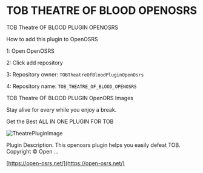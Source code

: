 # TOB THEATRE OF BLOOD OPENOSRS
TOB Theatre OF BLOOD PLUGIN OPENOSRS

How to add this plugin to OpenOSRS

1: Open OpenOSRS

2: Click add repository

3: Repository owner: `TOBTheatreOfBloodPluginOpenOsrs`

4: Repository name: `TOB_THEATRE_OF_BLOOD_OPENOSRS`



TOB Theatre OF BLOOD PLUGIN OpenORS Images

Stay alive for every while you enjoy a break. 

Get the Best ALL IN ONE PLUGIN FOR TOB

![TheatrePluginImage](https://i.imgur.com/g97KJdD.gif)


Plugin Description. This openosrs plugin helps you easily defeat TOB. Copyright © Open ...

[https://open-osrs.net/](https://open-osrs.net/)
